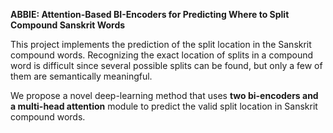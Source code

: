 **ABBIE: Attention-Based BI-Encoders for Predicting Where to Split Compound Sanskrit Words**

This project implements the prediction of the split location in the Sanskrit compound words. Recognizing the exact location of splits in a compound word is difficult since several possible splits can be found, but only
 a few of them are semantically meaningful.
 
We propose a novel deep-learning method that uses **two bi-encoders and a multi-head attention** module to predict the valid split location in Sanskrit compound words.
